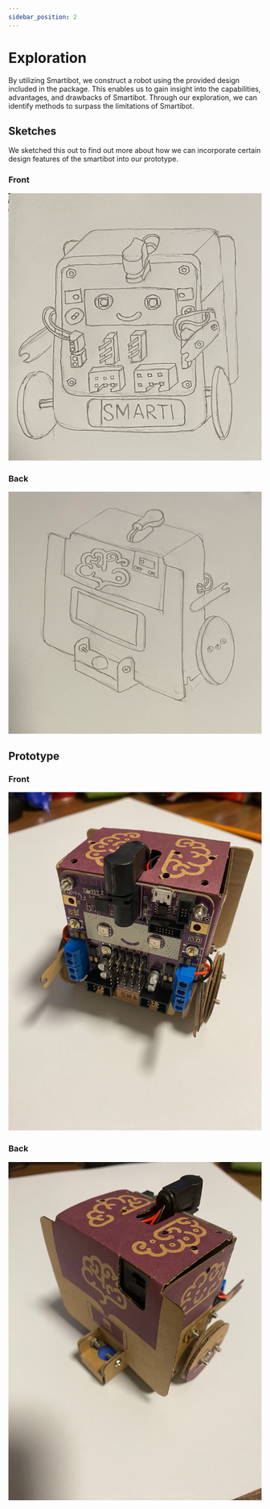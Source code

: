 ```yaml
---
sidebar_position: 2
---
```


# Exploration

By utilizing Smartibot, we construct a robot using the provided design included in the package. This enables us to gain insight into the capabilities, advantages, and drawbacks of Smartibot. Through our exploration, we can identify methods to surpass the limitations of Smartibot.

## Sketches

We sketched this out to find out more about how we can incorporate certain design features of the smartibot into our prototype.

### Front

![sketch-front](./img/sketch-front.jpg)

### Back

![sketch-back](./img/sketch-back.jpg)

## Prototype

### Front

![prototype-front](./img/actual-front.jpg)

### Back

![prototype-back](./img/actual-back.jpg)

